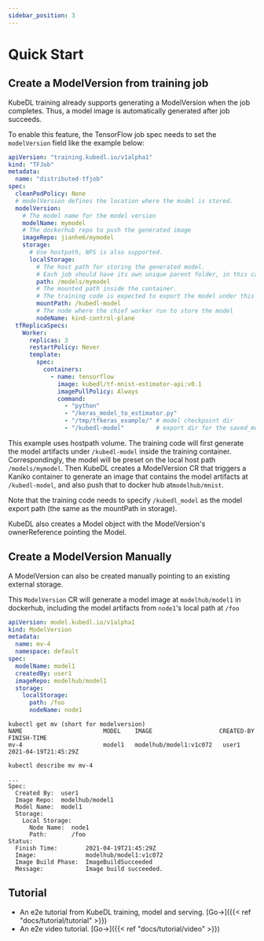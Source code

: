 ```yaml
---
sidebar_position: 3
---
```

# Quick Start

## Create a ModelVersion from training job

KubeDL training already supports generating a ModelVersion when the job completes. Thus, a model image is
automatically generated after job succeeds.

To enable this feature, the TensorFlow job spec needs to set the `modelVersion` field like the example below:

```yaml
apiVersion: "training.kubedl.io/v1alpha1"
kind: "TFJob"
metadata:
  name: "distributed-tfjob"
spec:
  cleanPodPolicy: None
  # modelVersion defines the location where the model is stored.
  modelVersion:
    # The model name for the model version
    modelName: mymodel
    # The dockerhub repo to push the generated image
    imageRepo: jianhe6/mymodel
    storage:
      # Use hostpath, NFS is also supported.
      localStorage:
        # The host path for storing the generated model.
        # Each job should have its own unique parent folder, in this case, 'mymodel', so that multiple ModelVersions are not collided into the same folder.
        path: /models/mymodel
        # The mounted path inside the container.
        # The training code is expected to export the model under this path, such as storing the tensorflow saved_model.
        mountPath: /kubedl-model
        # The node where the chief worker run to store the model
        nodeName: kind-control-plane
  tfReplicaSpecs:
    Worker:
      replicas: 3
      restartPolicy: Never
      template:
        spec:
          containers:
            - name: tensorflow
              image: kubedl/tf-mnist-estimator-api:v0.1
              imagePullPolicy: Always
              command:
                - "python"
                - "/keras_model_to_estimator.py"
                - "/tmp/tfkeras_example/" # model checkpoint dir
                - "/kubedl-model"         # export dir for the saved_model format
```
This example uses hostpath volume. The training code will first generate the model artifacts under `/kubedl-model` inside the training
container. Correspondingly, the model will be preset on the local host path `/models/mymodel`.
Then KubeDL creates a ModelVersion CR that triggers a Kaniko container to generate an image that contains the model artifacts at `/kubedl-model`, and also push that to docker hub at`modelhub/mnist`.

Note that the training code needs to specify `/kubedl_model` as the model export path (the same as the mountPath in storage).

KubeDL also creates a Model object with the ModelVersion's ownerReference pointing the Model.

## Create a ModelVersion Manually
A ModelVersion can also be created manually pointing to an existing external storage.

This `ModelVersion` CR will generate a model image at `modelhub/model1` in dockerhub, including the model artifacts from `node1`'s local path at `/foo`

```YAML
apiVersion: model.kubedl.io/v1alpha1
kind: ModelVersion
metadata:
  name: mv-4
  namespace: default
spec:
  modelName: model1
  createdBy: user1
  imageRepo: modelhub/model1
  storage:
    localStorage:
      path: /foo
      nodeName: node1
```

```shell script
kubectl get mv (short for modelversion)
NAME                       MODEL    IMAGE                   CREATED-BY   FINISH-TIME
mv-4                       model1   modelhub/model1:v1c072   user1        2021-04-19T21:45:29Z
```

```shell script
kubectl describe mv mv-4

...
Spec:
  Created By:  user1
  Image Repo:  modelhub/model1
  Model Name:  model1
  Storage:
    Local Storage:
      Node Name:  node1
      Path:       /foo
Status:
  Finish Time:        2021-04-19T21:45:29Z
  Image:              modelhub/model1:v1c072
  Image Build Phase:  ImageBuildSucceeded
  Message:            Image build succeeded.
```
## Tutorial
- An e2e tutorial from KubeDL training, model and serving. [Go->]({{< ref "docs/tutorial/tutorial" >}})
- An e2e video tutorial. [Go->]({{< ref "docs/tutorial/video" >}})
